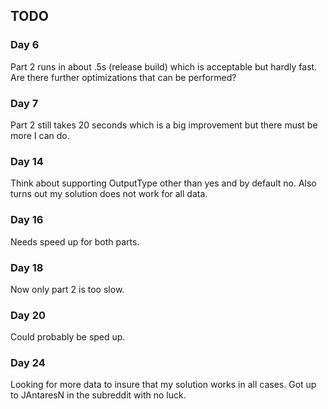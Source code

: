 ## TODO

### Day 6

Part 2 runs in about .5s (release build) which is acceptable but hardly fast. Are there further optimizations that can be performed?

### Day 7

Part 2 still takes 20 seconds which is a big improvement but there must be more I can do.

### Day 14

Think about supporting OutputType other than yes and by default no. Also turns out my solution does not work for all data.

### Day 16

Needs speed up for both parts.

### Day 18

Now only part 2 is too slow.

### Day 20

Could probably be sped up.

### Day 24

Looking for more data to insure that my solution works in all cases. Got up to JAntaresN in the subreddit with no luck.
